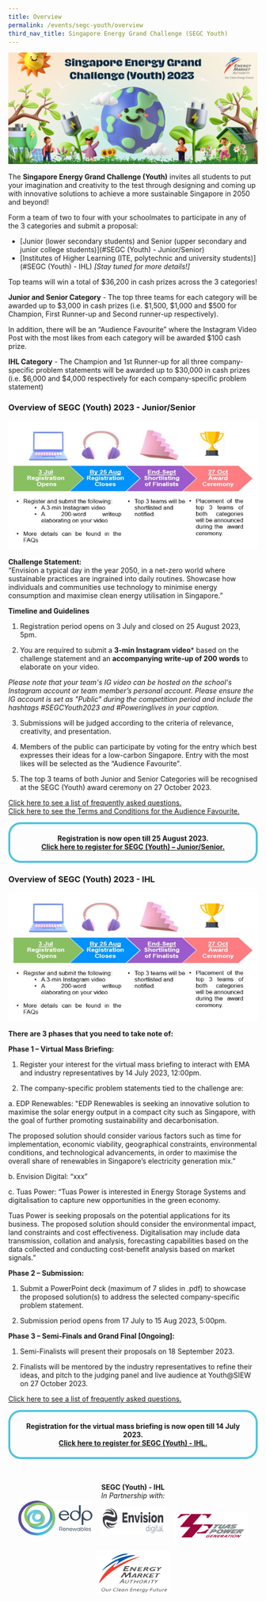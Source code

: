 ```yaml
---
title: Overview
permalink: /events/segc-youth/overview
third_nav_title: Singapore Energy Grand Challenge (SEGC Youth)
---
```

![Singapore Energy Grand Challenge (Youth) 2022](/images/events/segc/SEGC%20Banner%20V3.png)
<p style="text-align: center; font-weight: bold;">
</p>

 
The **Singapore Energy Grand Challenge (Youth)** invites all students to put your imagination and creativity to the test through designing and coming up  with innovative solutions to achieve a more sustainable Singapore in 2050 and beyond!

Form a team of two to four with your schoolmates to participate in any of the 3 categories and submit a proposal:

* [Junior (lower secondary students) and Senior (upper secondary and junior college students)](#SEGC (Youth) - Junior/Senior)
* [Institutes of Higher Learning (ITE, polytechnic and university students)](#SEGC (Youth) - IHL) _[Stay tuned for more details!]_

Top teams will win a total of $36,200 in cash prizes across the 3 categories!

**Junior and Senior Category** - The top three teams for each category will be awarded up to $3,000 in cash prizes (i.e. $1,500, $1,000 and $500 for Champion, First Runner-up and Second runner-up respectively).​

In addition, there will be an “Audience Favourite” where the Instagram Video Post with the most likes from each category will be awarded $100 cash prize.
 

**IHL Category** - The Champion and 1st Runner-up for all three company-specific problem statements will be awarded up to $30,000 in cash prizes (i.e. $6,000 and $4,000 respectively for each company-specific problem statement)



<a id="SEGC (Youth) - Junior/Senior" href=""></a>
### Overview of SEGC (Youth) 2023 - Junior/Senior

<img alt="Overview, 3 Jul Registration Opens, by 25 Aug Submission, by 31 Aug Screenshot Verification, End Oct Award Ceremony" style="width: 505px; height: 260px; max-width: 505px;" src="/images/events/segc/SEGC%202023%20-%20JS%20Overview%20(1).JPG" />  
  

**Challenge Statement:**  
“Envision a typical day in the year 2050, in a net-zero world where sustainable practices are ingrained into daily routines. Showcase how individuals and communities use technology to minimise energy consumption and maximise clean energy utilisation in Singapore.”


**Timeline and Guidelines**  

1. Registration period opens on 3 July and closed on 25 August 2023, 5pm.
   
2. You are required to submit a **3-min Instagram video*** based on the challenge statement and an **accompanying write-up of 200 words** to elaborate on your video. 

_Please note that your team's IG video can be hosted on the school's Instagram account or team member’s personal account. Please ensure the IG account is set as "Public" during the competition period and include the hashtags #SEGCYouth2023 and #Poweringlives in your caption._

3. Submissions will be judged according to the criteria of relevance, creativity, and presentation.
  
4. Members of the public can participate by voting for the entry which best expresses their ideas for a low-carbon Singapore. Entry with the most likes will be selected as the “Audience Favourite".
  
5. The top 3 teams of both Junior and Senior Categories will be recognised at the SEGC (Youth) award ceremony on 27 October 2023.


<a href="/files/events/segc-youth/overview/Singapore%20Energy%20Grand%20Challenge%20(Youth)%20Junior-Senior%202023%20FAQs_vf.pdf" target="_blank">Click here to see a list of frequently asked questions.</a>
<br>
<a href="/files/events/segc-youth/overview/SEGC%202023%20-%20JS%20Audience%20Favourite%20TCs_vf.pdf" target="_blank">Click here to see the Terms and Conditions for the Audience Favourite.</a>

<div style="margin:auto; border: 4px solid; border-radius: 25px; padding: 20px 20px; border-color:#4EC4DD ">    
    <div style="text-align:center;">        
        <strong>
             Registration is now open till 25 August 2023.
         <br>
         <a href="https://go.gov.sg/segc2023" target="_blank">Click here to register for SEGC (Youth) – Junior/Senior.</a> 
        </strong>
        <br>
    </div>
</div>  

<a id="SEGC (Youth) - IHL" href=""></a>
### Overview of SEGC (Youth) 2023 - IHL

<img alt="Overview, 3 Jul Registration Opens, by 25 Aug Submission, by 31 Aug Screenshot Verification, End Oct Award Ceremony" style="width: 505px; height: 260px; max-width: 505px;" src="/images/events/segc/SEGC%202023%20-%20JS%20Overview%20(1).JPG" />

**There are 3 phases that you need to take note of:**  

**Phase 1 – Virtual Mass Briefing:**  

1. Register your interest for the virtual mass briefing to interact with EMA and industry representatives by 14 July 2023, 12:00pm.

2. The company-specific problem statements tied to the challenge are:

a. EDP Renewables: "EDP Renewables is seeking an innovative solution to maximise the solar energy output in a compact city such as Singapore, with the goal of further promoting sustainability and decarbonisation. 
 
The proposed solution should consider various factors such as time for implementation, economic viability, geographical constraints, environmental conditions, and technological advancements, in order to maximise the overall share of renewables in Singapore’s electricity generation mix.”

b. Envision Digital: “xxx”

c. Tuas Power: “Tuas Power is interested in Energy Storage Systems and digitalisation to capture new opportunities in the green economy. 

Tuas Power is seeking proposals on the potential applications for its business. The proposed solution should consider the environmental impact, land constraints and cost effectiveness. Digitalisation may include data transmission, collation and analysis, forecasting capabilities based on the data collected and conducting cost-benefit analysis based on market signals.”

**Phase 2 – Submission:**  

1. Submit a PowerPoint deck (maximum of 7 slides in .pdf) to showcase the proposed solution(s) to address the selected company-specific problem statement. 

2. Submission period opens from 17 July to 15 Aug 2023, 5:00pm.

**Phase 3 – Semi-Finals and Grand Final [Ongoing]:**  

1. Semi-Finalists will present their proposals on 18 September 2023.

2. Finalists will be mentored by the industry representatives to refine their ideas, and pitch to the judging panel and live audience at Youth@SIEW on 27 October 2023.

<a href="/files/events/segc-youth/overview/Singapore Energy Grand Challenge (Youth) IHL 2022 FAQs.pdf" target="_blank">Click here to see a list of frequently asked questions.</a>

<div style="margin:auto; border: 4px solid; border-radius: 25px; padding: 20px 20px; border-color:#4EC4DD ">    
    <div style="text-align:center;">        
        <strong>
             Registration for the virtual mass briefing is now open till 14 July 2023.
         <br>
         <a href="https://go.gov.sg/segc2023-ihl" target="_blank">Click here to register for SEGC (Youth) - IHL. </a> 
        </strong>
        <br>
    </div>
</div>

<br/>
<p style="text-align: center;">
    <br/>
    <span style="font-weight: bold;">SEGC (Youth) - IHL</span>
    <br/>
    <span style="font-style: italic; text-align: center;">In Partnership with:</span>
    <br/>
<img alt="EDP Renewables" style="padding-bottom: 12px; width: 150px; height: 70px; max-width: 150px; display: inline-block;" src="/images/common/partner-logos/EDPR_Logo_no%20border.jpg" />
<img alt="Envision Digital" style="margin: 12px; width: 132px;height: 60px; max-width: 132px; display: inline-block;" src="/images/common/partner-logos/Envision%20Digital%20Logo.png" />
<img alt="Tuas Power" style="width: 150px;height: 60px; max-width: 150px; display: inline-block;" src="/images/common/partner-logos/Tuas%20Power_Logo_no%20border.jpg" />
    <br/>
    <br/>
    <img alt="Energy Market Authority" style="width: 150px; height: 88px; max-width: 150px; display: inline-block;" src="images/common/EMA-Logo-2023.jpg" />
<img alt="Powering Lives" style="width: 150px; height: 92px; max-width: 150px; display: inline-block;" src="images/common/ema-pl-logo.
